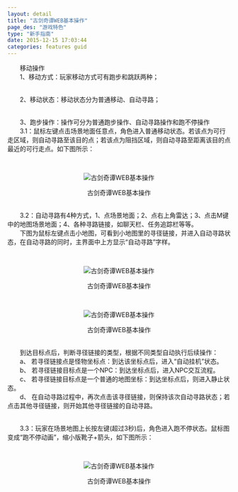 ```yaml
---
layout: detail
title: "古剑奇谭WEB基本操作"
page_des: "游戏特色"
type: "新手指南"
date: 2015-12-15 17:03:44
categories: features guid
---
```


<p>　　移动操作<br/>　　1、移动方式：玩家移动方式可有跑步和跳跃两种；</p><p><br/>　　2、移动状态：移动状态分为普通移动、自动寻路；</p><p><br/>　　3、跑步操作：操作可分为普通跑步操作、自动寻路操作和跑不停操作<br/>　　3.1：鼠标左键点击场景地面任意点，角色进入普通移动状态。若该点为可行走区域，则自动寻路至该目的点；若该点为阻挡区域，则自动寻路至距离该目的点最近的可行走点。如下图所示：</p><p>&nbsp;</p><p style="TEXT-ALIGN: center"><img title="古剑奇谭WEB基本操作" alt="古剑奇谭WEB基本操作" src="http://dev.36b.me/current/gjqt/img/resource/102-1.jpg"/></p><p style="TEXT-ALIGN: center">古剑奇谭WEB基本操作</p><p><br/>　　3.2：自动寻路有4种方式，1、点场景地面；2、点右上角雷达；3、点击M键中的地图场景地面；4、各种寻路链接，如聊天栏、任务追踪栏等等。<br/>　　下图为鼠标左键点击小地图，可看到小地图里的寻径链接，并进入自动寻路状态，在自动寻路的同时，主界面中上方显示“自动寻路”字样。</p><p>&nbsp;</p><p style="TEXT-ALIGN: center"><img title="古剑奇谭WEB基本操作" alt="古剑奇谭WEB基本操作" src="http://dev.36b.me/current/gjqt/img/resource/102-2.jpg"/></p><p style="TEXT-ALIGN: center">古剑奇谭WEB基本操作</p><p>&nbsp;</p><p style="TEXT-ALIGN: center"><img title="古剑奇谭WEB基本操作" alt="古剑奇谭WEB基本操作" src="http://dev.36b.me/current/gjqt/img/resource/102-3.jpg"/></p><p style="TEXT-ALIGN: center">古剑奇谭WEB基本操作</p><p><br/>　　到达目标点后，判断寻径链接的类型，根据不同类型自动执行后续操作：<br/>　　a、 若寻径链接点是怪物坐标点：到达该坐标点后，进入“自动挂机”状态。<br/>　　b、 若寻径链接目标点是一个NPC：到达坐标点后，进入NPC交互流程。<br/>　　c、 若寻径链接目标点是一个普通的地图坐标：到达坐标点后，则进入静止状态。<br/>　　d、 在自动寻路过程中，再次点击该寻径链接，则保持该次自动寻路状态；若点击其他寻径链接，则开始其他寻径链接的自动寻路。</p><p><br/>　　3.3：玩家在场景地图上长按左键(超过3秒)后，角色进入跑不停状态。鼠标图变成“跑不停动画”，缩小版靴子+箭头，如下图所示：</p><p>&nbsp;</p><p style="TEXT-ALIGN: center"><img title="古剑奇谭WEB基本操作" alt="古剑奇谭WEB基本操作" src="http://dev.36b.me/current/gjqt/img/resource/102-4.jpg"/></p><p style="TEXT-ALIGN: center">古剑奇谭WEB基本操作</p>